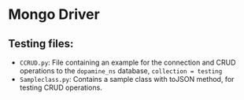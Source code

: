 # Mongo Driver

## Testing files:

- `CCRUD.py`: File containing an example for the connection and CRUD operations to the `dopamine_ns` database, `collection = testing`
- `Sampleclass.py`: Contains a sample class with toJSON method, for testing CRUD operations.

